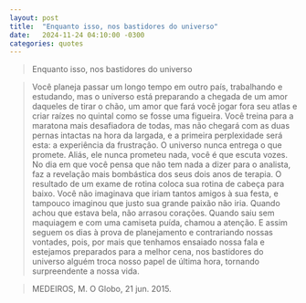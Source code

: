 ```yaml
---
layout: post
title:  "Enquanto isso, nos bastidores do universo"
date:   2024-11-24 04:10:00 -0300
categories: quotes
---
```

>Enquanto isso, nos bastidores do universo

>Você planeja passar um longo tempo em outro país, trabalhando e estudando, mas o universo está preparando a chegada de um amor daqueles de tirar o chão, um amor que fará você jogar fora seu atlas e criar raízes no quintal como se fosse uma figueira.
Você treina para a maratona mais desafiadora de todas, mas não chegará com as duas pernas intactas na hora da largada, e a primeira perplexidade será esta: a experiência da frustração.
O universo nunca entrega o que promete. Aliás, ele nunca prometeu nada, você é que escuta vozes.
No dia em que você pensa que não tem nada a dizer para o analista, faz a revelação mais bombástica dos seus dois anos de terapia. O resultado de um
exame de rotina coloca sua rotina de cabeça para baixo. Você não imaginava que iriam tantos amigos à sua festa, e tampouco imaginou que justo sua grande paixão não iria. Quando achou que estava bela, não arrasou corações. Quando saiu sem maquiagem e com uma camiseta puída, chamou a atenção. E assim seguem os dias à prova de planejamento e contrariando nossas vontades, pois, por mais que tenhamos ensaiado nossa fala e estejamos preparados para a melhor cena, nos bastidores do universo alguém troca nosso papel de última hora, tornando surpreendente a nossa vida.

>MEDEIROS, M. O Globo, 21 jun. 2015.

